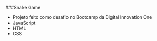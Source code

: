 
###Snake Game

- Projeto feito como desafio no Bootcamp da Digital Innovation One
- JavaScript
- HTML
- CSS

